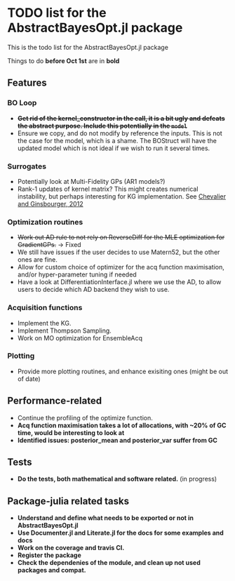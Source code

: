 # TODO list for the AbstractBayesOpt.jl package
This is the todo list for the AbstractBayesOpt.jl package

Things to do **before Oct 1st** are in **bold**

## Features

### BO Loop
- ~~**Get rid of the kernel_constructor in the call, it is a bit ugly and defeats the abstract purpose. Include this potentially in the `model`**~~
- Ensure we copy, and do not modify by reference the inputs. This is not the case for the model, which is a shame. 
    The BOStruct will have the updated model which is not ideal if we wish to run it several times.

### Surrogates
- Potentially look at Multi-Fidelity GPs (AR1 models?)
- Rank-1 updates of kernel matrix? This might creates numerical instability, but perhaps interesting for KG implementation. See [Chevalier and Ginsbourger, 2012](https://arxiv.org/abs/1203.6452)

### Optimization routines
- ~~Work out AD rule to not rely on ReverseDiff for the MLE optimization for GradientGPs.~~ -> Fixed
- We still have issues if the user decides to use Matern52, but the other ones are fine.
- Allow for custom choice of optimizer for the acq function maximisation, and/or hyper-parameter tuning if needed
- Have a look at DifferentiationInterface.jl where we use the AD, to allow users to decide which AD backend they wish to use.

### Acquisition functions
- Implement the KG. 
- Implement Thompson Sampling.
- Work on MO optimization for EnsembleAcq

### Plotting
- Provide more plotting routines, and enhance exisiting ones (might be out of date)

## Performance-related 
- Continue the profiling of the optimize function.
- **Acq function maximisation takes a lot of allocations, with ~20% of GC time, would be interesting to look at**
- **Identified issues: posterior_mean and posterior_var suffer from GC**

## Tests
- **Do the tests, both mathematical and software related.** (in progress)

## Package-julia related tasks
- **Understand and define what needs to be exported or not in AbstractBayesOpt.jl**
- **Use Documenter.jl and Literate.jl for the docs for some examples and docs**
- **Work on the coverage and travis CI.**
- **Register the package**
- **Check the dependenies of the module, and clean up not used packages and compat.**